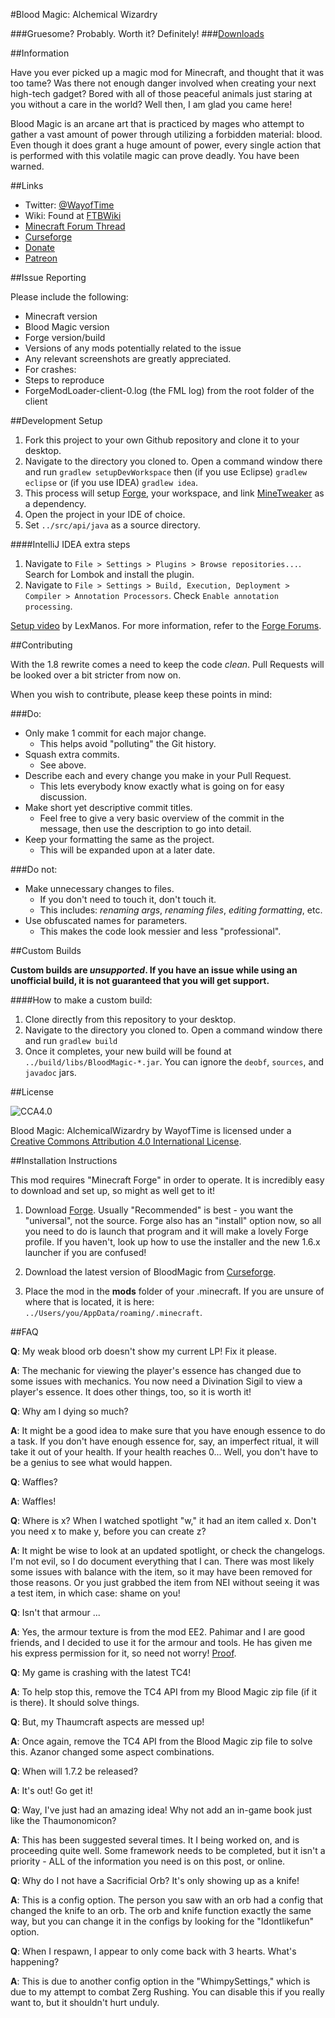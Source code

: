 #Blood Magic: Alchemical Wizardry

###Gruesome? Probably. Worth it? Definitely!
###[Downloads](http://minecraft.curseforge.com/mc-mods/224791-blood-magic/files)

##Information

Have you ever picked up a magic mod for Minecraft, and thought that it was too tame? Was there not enough danger involved when creating your next high-tech gadget? Bored with all of those peaceful animals just staring at you without a care in the world? Well then, I am glad you came here!

Blood Magic is an arcane art that is practiced by mages who attempt to gather a vast amount of power through utilizing a forbidden material: blood. Even though it does grant a huge amount of power, every single action that is performed with this volatile magic can prove deadly. You have been warned.

##Links
* Twitter: [@WayofTime](https://twitter.com/WayofTime)
* Wiki: Found at [FTBWiki](http://ftbwiki.org/Blood_Magic)
* [Minecraft Forum Thread](http://www.minecraftforum.net/forums/mapping-and-modding/minecraft-mods/1290532-bm)
* [Curseforge](http://minecraft.curseforge.com/mc-mods/224791-blood-magic)
* [Donate](https://www.paypal.com/cgi-bin/webscr?cmd=_s-xclick&hosted_button_id=J7SNY7L82PQ82)
* [Patreon](https://www.patreon.com/BloodMagic)

##Issue Reporting

Please include the following:

* Minecraft version
* Blood Magic version
* Forge version/build
* Versions of any mods potentially related to the issue
* Any relevant screenshots are greatly appreciated.
* For crashes:
 * Steps to reproduce
 * ForgeModLoader-client-0.log (the FML log) from the root folder of the client 

##Development Setup

1. Fork this project to your own Github repository and clone it to your desktop.
2. Navigate to the directory you cloned to. Open a command window there and run `gradlew setupDevWorkspace` then (if you use Eclipse) `gradlew eclipse` or (if you use IDEA) `gradlew idea`. 
3. This process will setup [Forge](http://www.minecraftforge.net/forum/), your workspace, and link [MineTweaker](http://minetweaker3.powerofbytes.com/) as a dependency.
4. Open the project in your IDE of choice.
5. Set `../src/api/java` as a source directory.

####IntelliJ IDEA extra steps

1. Navigate to `File > Settings > Plugins > Browse repositories...`. Search for Lombok and install the plugin.
2. Navigate to `File > Settings > Build, Execution, Deployment > Compiler > Annotation Processors`. Check `Enable annotation processing`. 

[Setup video](https://www.youtube.com/watch?v=8VEdtQLuLO0&feature=youtu.be) by LexManos. For more information, refer to the [Forge Forums](http://www.minecraftforge.net/forum/index.php/topic,14048.0.html).

##Contributing

With the 1.8 rewrite comes a need to keep the code *clean*. Pull Requests will be looked over a bit stricter from now on.

When you wish to contribute, please keep these points in mind:

###Do:
* Only make 1 commit for each major change. 
    * This helps avoid "polluting" the Git history.
* Squash extra commits.
    * See above.
* Describe each and every change you make in your Pull Request.
    * This lets everybody know exactly what is going on for easy discussion.
* Make short yet descriptive commit titles.
    * Feel free to give a very basic overview of the commit in the message, then use the description to go into detail.
* Keep your formatting the same as the project. 
    * This will be expanded upon at a later date.

###Do not:
* Make unnecessary changes to files.
    * If you don't need to touch it, don't touch it. 
    * This includes: *renaming args*, *renaming files*, *editing formatting*, etc.
* Use obfuscated names for parameters. 
    * This makes the code look messier and less "professional".

##Custom Builds

**Custom builds are *unsupported*. If you have an issue while using an unofficial build, it is not guaranteed that you will get support.**

####How to make a custom build:

1. Clone directly from this repository to your desktop.
2. Navigate to the directory you cloned to. Open a command window there and run `gradlew build`
3. Once it completes, your new build will be found at `../build/libs/BloodMagic-*.jar`. You can ignore the `deobf`, `sources`, and `javadoc` jars.

##License

![CCA4.0](https://licensebuttons.net/l/by/4.0/88x31.png)

Blood Magic: AlchemicalWizardry by WayofTime is licensed under a [Creative Commons Attribution 4.0 International License](http://creativecommons.org/licenses/by/4.0/).

##Installation Instructions

This mod requires "Minecraft Forge" in order to operate. It is incredibly easy to download and set up, so might as well get to it!

1. Download [Forge](http://files.minecraftforge.net/). Usually "Recommended" is best - you want the "universal", not the source. Forge also has an "install" option now, so all you need to do is launch that program and it will make a lovely Forge profile. If you haven't, look up how to use the installer and the new 1.6.x launcher if you are confused!

2. Download the latest version of BloodMagic from [Curseforge](http://minecraft.curseforge.com/mc-mods/224791-blood-magic).

3. Place the mod in the **mods** folder of your .minecraft. If you are unsure of where that is located, it is here: `../Users/you/AppData/roaming/.minecraft`.

##FAQ

**Q**: My weak blood orb doesn't show my current LP! Fix it please.

**A**: The mechanic for viewing the player's essence has changed due to some issues with mechanics. You now need a Divination Sigil to view a player's essence. It does other things, too, so it is worth it!

**Q**: Why am I dying so much?

**A**: It might be a good idea to make sure that you have enough essence to do a task. If you don't have enough essence for, say, an imperfect ritual, it will take it out of your health. If your health reaches 0... Well, you don't have to be a genius to see what would happen.

**Q**: Waffles?

**A**: Waffles!

**Q**: Where is x? When I watched spotlight "w," it had an item called x. Don't you need x to make y, before you can create z?

**A**: It might be wise to look at an updated spotlight, or check the changelogs. I'm not evil, so I do document everything that I can. There was most likely some issues with balance with the item, so it may have been removed for those reasons. Or you just grabbed the item from NEI without seeing it was a test item, in which case: shame on you!

**Q**: Isn't that armour ...

**A**: Yes, the armour texture is from the mod EE2. Pahimar and I are good friends, and I decided to use it for the armour and tools. He has given me his express permission for it, so need not worry!
[Proof](https://twitter.com/Pahimar/status/453590600689139712).

**Q**: My game is crashing with the latest TC4!

**A**: To help stop this, remove the TC4 API from my Blood Magic zip file (if it is there). It should solve things.

**Q**: But, my Thaumcraft aspects are messed up!

**A**: Once again, remove the TC4 API from the Blood Magic zip file to solve this. Azanor changed some aspect combinations.

**Q**: When will 1.7.2 be released?

**A**: It's out! Go get it!

**Q**: Way, I've just had an amazing idea! Why not add an in-game book just like the Thaumonomicon?

**A**: This has been suggested several times. It I being worked on, and is proceeding quite well. Some framework needs to be completed, but it isn't a priority - ALL of the information you need is on this post, or online.

**Q**: Why do I not have a Sacrificial Orb? It's only showing up as a knife!

**A**: This is a config option. The person you saw with an orb had a config that changed the knife to an orb. The orb and knife function exactly the same way, but you can change it in the configs by looking for the "Idontlikefun" option.

**Q**: When I respawn, I appear to only come back with 3 hearts. What's happening?

**A**: This is due to another config option in the "WhimpySettings," which is due to my attempt to combat Zerg Rushing. You can disable this if you really want to, but it shouldn't hurt unduly.
